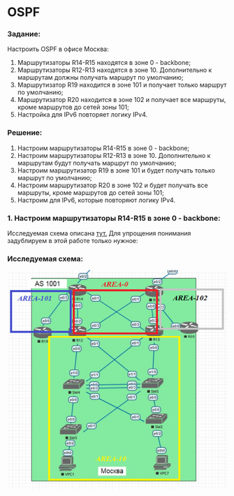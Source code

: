 # OSPF 

### Задание:

Настроить OSPF в офисе Москва:

1. Маршрутизаторы R14-R15 находятся в зоне 0 - backbone;
2. Маршрутизаторы R12-R13 находятся в зоне 10. Дополнительно к маршрутам должны получать маршрут по умолчанию;
3. Маршрутизатор R19 находится в зоне 101 и получает только маршрут по умолчанию;
4. Маршрутизатор R20 находится в зоне 102 и получает все маршруты, кроме маршрутов до сетей зоны 101;
5. Настройка для IPv6 повторяет логику IPv4.

### Решение:

1. Настроим маршрутизаторы R14-R15 в зоне 0 - backbone;
2. Настроим маршрутизаторы R12-R13 в зоне 10. Дополнительно к маршрутам будут получать маршрут по умолчанию;
3. Настроим маршрутизатор R19 в зоне 101 и будет получать только маршрут по умолчанию;
4. Настроим маршрутизатор R20 в зоне 102 и будет получать все маршруты, кроме маршрутов до сетей зоны 101;
5. Настроим для IPv6, которые повторяют логику IPv4.

### 1. Настроим маршрутизаторы R14-R15 в зоне 0 - backbone:

Исследуемая схема описана [тут.](https://github.com/Pekep97/Labs/tree/main/Lab_04) Для упрощения понимания задублируем в этой работе только нужное:

### Исследуемая схема:

![Исследуемая схема](https://github.com/Pekep97/Labs/blob/main/Lab_06/OSPF_OTUS.png)
